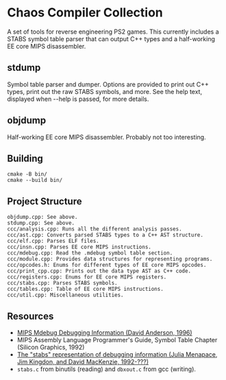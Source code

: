 # Chaos Compiler Collection

A set of tools for reverse engineering PS2 games. This currently includes a STABS symbol table parser that can output C++ types and a half-working EE core MIPS disassembler.

## stdump

Symbol table parser and dumper. Options are provided to print out C++ types, print out the raw STABS symbols, and more. See the help text, displayed when --help is passed, for more details.

## objdump

Half-working EE core MIPS disassembler. Probably not too interesting.

## Building

	cmake -B bin/
	cmake --build bin/

## Project Structure

	objdump.cpp: See above.
	stdump.cpp: See above.
	ccc/analysis.cpp: Runs all the different analysis passes.
	ccc/ast.cpp: Converts parsed STABS types to a C++ AST structure.
	ccc/elf.cpp: Parses ELF files.
	ccc/insn.cpp: Parses EE core MIPS instructions.
	ccc/mdebug.cpp: Read the .mdebug symbol table section.
	ccc/module.cpp: Provides data structures for representing programs.
	ccc/opcodes.h: Enums for different types of EE core MIPS opcodes.
	ccc/print_cpp.cpp: Prints out the data type AST as C++ code.
	ccc/registers.cpp: Enums for EE core MIPS registers.
	ccc/stabs.cpp: Parses STABS symbols.
	ccc/tables.cpp: Table of EE core MIPS instructions.
	ccc/util.cpp: Miscellaneous utilities.

## Resources

- [MIPS Mdebug Debugging Information (David Anderson, 1996)](https://web.archive.org/web/20170305060746/https://www.prevanders.net/Mdebug.ps)
- MIPS Assembly Language Programmer's Guide, Symbol Table Chapter (Silicon Graphics, 1992)
- [The "stabs" representation of debugging information (Julia Menapace, Jim Kingdon, and David MacKenzie, 1992-???)](https://sourceware.org/gdb/onlinedocs/stabs.html)
- `stabs.c` from binutils (reading) and `dbxout.c` from gcc (writing).
